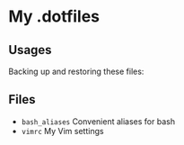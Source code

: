 # My .dotfiles

## Usages
Backing up and restoring these files:



## Files

* ```bash_aliases```    Convenient aliases for bash
* ```vimrc```           My Vim settings
